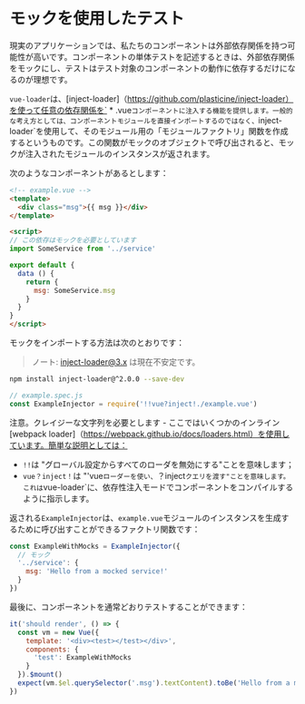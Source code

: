 # モックを使用したテスト

現実のアプリケーションでは、私たちのコンポーネントは外部依存関係を持つ可能性が高いです。コンポーネントの単体テストを記述するときは、外部依存関係をモックにし、テストはテスト対象のコンポーネントの動作に依存するだけになるのが理想です。

`vue-loader`は、[inject-loader]（https://github.com/plasticine/inject-loader）を使って任意の依存関係を` * .vue`コンポーネントに注入する機能を提供します。一般的な考え方としては、コンポーネントモジュールを直接インポートするのではなく、`inject-loader`を使用して、そのモジュール用の「モジュールファクトリ」関数を作成するというものです。この関数がモックのオブジェクトで呼び出されると、モックが注入されたモジュールのインスタンスが返されます。

次のようなコンポーネントがあるとします：

``` html
<!-- example.vue -->
<template>
  <div class="msg">{{ msg }}</div>
</template>

<script>
// この依存はモックを必要としています
import SomeService from '../service'

export default {
  data () {
    return {
      msg: SomeService.msg
    }
  }
}
</script>
```

モックをインポートする方法は次のとおりです：

> ノート: inject-loader@3.x は現在不安定です。

``` bash
npm install inject-loader@^2.0.0 --save-dev
```

``` js
// example.spec.js
const ExampleInjector = require('!!vue?inject!./example.vue')
```

注意。クレイジーな文字列を必要とします - ここではいくつかのインライン[webpack loader]（https://webpack.github.io/docs/loaders.html）を使用しています。簡単な説明としては：

- `!!`は "グローバル設定からすべてのローダを無効にする"ことを意味します；
- `vue？inject！`は  "'vue`ローダーを使い、`？inject`クエリを渡す"ことを意味します。 これは`vue-loader`に、依存性注入モードでコンポーネントをコンパイルするように指示します。

返される`ExampleInjector`は、`example.vue`モジュールのインスタンスを生成するために呼び出すことができるファクトリ関数です：

``` js
const ExampleWithMocks = ExampleInjector({
  // モック
  '../service': {
    msg: 'Hello from a mocked service!'
  }
})
```

最後に、コンポーネントを通常どおりテストすることができます：

``` js
it('should render', () => {
  const vm = new Vue({
    template: '<div><test></test></div>',
    components: {
      'test': ExampleWithMocks
    }
  }).$mount()
  expect(vm.$el.querySelector('.msg').textContent).toBe('Hello from a mocked service!')
})
```
